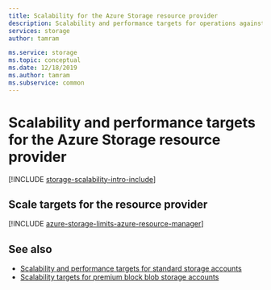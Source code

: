 ```yaml
---
title: Scalability for the Azure Storage resource provider
description: Scalability and performance targets for operations against the Azure Storage resource provider. The resource provider implements Azure Resource Manager for Azure Storage.
services: storage
author: tamram

ms.service: storage
ms.topic: conceptual
ms.date: 12/18/2019
ms.author: tamram
ms.subservice: common
---
```


# Scalability and performance targets for the Azure Storage resource provider

[!INCLUDE [storage-scalability-intro-include](../../../includes/storage-scalability-intro-include.md)]

## Scale targets for the resource provider

[!INCLUDE [azure-storage-limits-azure-resource-manager](../../../includes/azure-storage-limits-azure-resource-manager.md)]

## See also

- [Scalability and performance targets for standard storage accounts](scalability-targets-standard-account.md)
- [Scalability targets for premium block blob storage accounts](../blobs/scalability-targets-premium-block-blobs.md)
